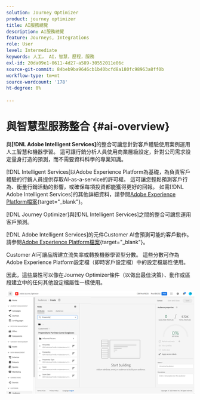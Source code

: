 ```yaml
---
solution: Journey Optimizer
product: journey optimizer
title: AI服務總覽
description: AI服務總覽
feature: Journeys, Integrations
role: User
level: Intermediate
keywords: 人工， AI，智慧，歷程，服務
exl-id: 20da09e1-0611-4d27-a589-30552011e06c
source-git-commit: 84beb9ba9646cb1b40bcfd8a180fc98963a8ff0b
workflow-type: tm+mt
source-wordcount: '178'
ht-degree: 0%

---
```


# 與智慧型服務整合 {#ai-overview}

與&#x200B;**[!DNL Adobe Intelligent Services]**&#x200B;的整合可讓您針對客戶體驗使用案例運用人工智慧和機器學習。 這可讓行銷分析人員使用商業層級設定，針對公司需求設定量身打造的預測，而不需要資料科學的專業知識。

[!DNL Intelligent Services]以Adobe Experience Platform為基礎，為負責客戶體驗的行銷人員提供存取AI-as-a-service的許可權。 這可讓您輕鬆預測客戶行為、衡量行銷活動的影響，或確保每項投資都能獲得更好的回報。 如需[!DNL Adobe Intelligent Services]的其他詳細資料，請參閱[Adobe Experience Platform檔案](https://experienceleague.adobe.com/docs/experience-platform/intelligent-services/home.html){target="_blank"}。

[!DNL Journey Optimizer]與[!DNL Intelligent Services]之間的整合可讓您運用客戶預測。

[!DNL Adobe Intelligent Services]的元件Customer AI會預測可能的客戶動作。 請參閱[Adobe Experience Platform檔案](https://experienceleague.adobe.com/docs/experience-platform/intelligent-services/customer-ai/overview.html){target="_blank"}。

Customer AI可讓品牌建立流失率或轉換機器學習型分數。 這些分數可作為Adobe Experience Platform設定檔（即時客戶設定檔）中的設定檔屬性使用。

因此，這些屬性可以像在Journey Optimizer條件（以做出最佳決策）、動作或區段建立中的任何其他設定檔屬性一樣使用。

![](assets/customer-ai.png)
